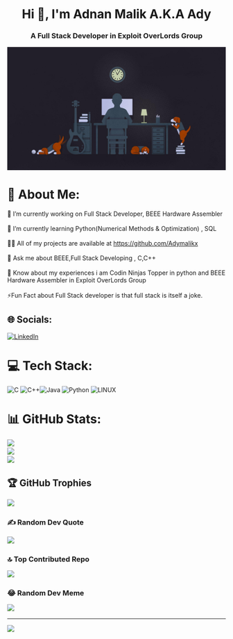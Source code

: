 <h1 align="center">Hi 👋, I'm Adnan Malik A.K.A Ady</h1>
<h3 align="center">A Full Stack Developer in Exploit OverLords Group </h3>
<img src="https://github.com/Adymalikx/Contributor-Credits/blob/main/Adymalikx.jpg" alt="Adymalikx" width="600" style="vertical-align: bottom;">

# 💫 About Me:
🔭 I’m currently working on Full Stack Developer, BEEE Hardware Assembler <br><br>🌱 I’m currently learning Python(Numerical Methods & Optimization) , SQL <br><br>👨‍💻 All of my projects are available at https://github.com/Adymalikx<br><br>💬 Ask me about BEEE,Full Stack Developing , C,C++ <br><br>📄 Know about my experiences i am Codin Ninjas Topper in python and BEEE Hardware Assembler in Exploit OverLords Group <br><br>⚡Fun Fact about Full Stack developer is that full stack is itself a joke.




## 🌐 Socials:
[![LinkedIn](https://img.shields.io/badge/LinkedIn-%230077B5.svg?logo=linkedin&logoColor=white)](https://www.linkedin.com/in/md-adnan-zahid-473b12289/)

# 💻 Tech Stack:
![C](https://img.shields.io/badge/c-%2300599C.svg?style=for-the-badge&logo=c&logoColor=white) ![C++](https://img.shields.io/badge/c++-%2300599C.svg?style=for-the-badge&logo=c%2B%2B&logoColor=white)![Java](https://img.shields.io/badge/java-%23ED8B00.svg?style=for-the-badge&logo=java&logoColor=white) ![Python](https://img.shields.io/badge/python-3670A0?style=for-the-badge&logo=python&logoColor=ffdd54) ![LINUX](https://img.shields.io/badge/Linux-FCC624?style=for-the-badge&logo=linux&logoColor=black)
# 📊 GitHub Stats:
![](https://github-readme-stats.vercel.app/api?username=Adymalikx&theme=dracula&hide_border=false&include_all_commits=true&count_private=true)<br/>
![](https://github-readme-streak-stats.herokuapp.com/?user=Adymalikx&theme=dracula&hide_border=false)<br/>
![](https://github-readme-stats.vercel.app/api/top-langs/?username=Adymalikx&theme=dracula&hide_border=false&include_all_commits=true&count_private=true&layout=compact)

## 🏆 GitHub Trophies
![](https://github-profile-trophy.vercel.app/?username=Adymalikx&theme=gruvbox&no-frame=false&no-bg=false&margin-w=4)

### ✍️ Random Dev Quote
![](https://quotes-github-readme.vercel.app/api?type=horizontal&theme=gruvbox)

### 🔝 Top Contributed Repo
![](https://github-contributor-stats.vercel.app/api?username=Adymalikx&limit=5&theme=dracula&combine_all_yearly_contributions=true)

### 😂 Random Dev Meme
<img src='https://randommeme-five.vercel.app/' style="height: 400px;"/>

---
[![](https://visitcount.itsvg.in/api?id=Adymalikx&icon=7&color=6)](https://visitcount.itsvg.in)

 
